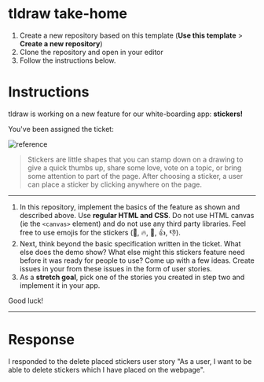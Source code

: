 # tldraw take-home

1. Create a new repository based on this template (**Use this template** > **Create a new repository**)
2. Clone the repository and open in your editor
3. Follow the instructions below.

# Instructions

tldraw is working on a new feature for our white-boarding app: **stickers!**

You've been assigned the ticket:

![reference](https://github.com/tldraw/tldraw-takehome/raw/main/reference.gif)

> Stickers are little shapes that you can stamp down on a drawing to give a quick thumbs up, share some love, vote on a topic, or bring some attention to part of the page. After choosing a sticker, a user can place a sticker by clicking anywhere on the page.

---

1. In this repository, implement the basics of the feature as shown and described above. Use **regular HTML and CSS**. Do not use HTML canvas (ie the `<canvas>` element) and do not use any third party libraries. Feel free to use emojis for the stickers (🌟, 🔥, 💖, 👍, 👎).
2. Next, think beyond the basic specification written in the ticket. What else does the demo show? What else might this stickers feature need before it was ready for people to use? Come up with a few ideas. Create issues in your from these issues in the form of user stories.
3. As a **stretch goal**, pick one of the stories you created in step two and implement it in your app.

Good luck!

---

# Response

I responded to the delete placed stickers user story "As a user, I want to be able to delete stickers which I have placed on the webpage".
